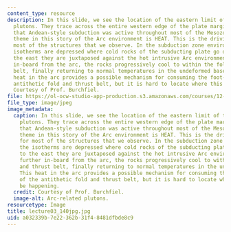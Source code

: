 ```yaml
---
content_type: resource
description: In this slide, we see the location of the eastern limit of the arc-related
  plutons. They trace across the entire western edge of the plate margin, suggesting
  that Andean-style subduction was active throughout most of the Mesozoic. An over-riding
  theme in this story of the Arc environment is HEAT. This is the driving factor for
  most of the structures that we observe. In the subduction zone environment, the
  isotherms are depressed where cold rocks of the subducting plate go down but to
  the east they are juxtaposed against the hot intrusive Arc environment. Moving further
  in-board from the arc, the rocks progressively cool to within the fold and thrust
  belt, finally returning to normal temperatures in the undeformed basement. This
  heat in the arc provides a possible mechanism for consuming the foot-wall of the
  antithetic fold and thrust belt, but it is hard to locate where this might be happening.
  Courtesy of Prof. Burchfiel.
file: https://ol-ocw-studio-app-production.s3.amazonaws.com/courses/12-114-field-geology-i-fall-2005/a032339b7e22362b31f48481dfbde8c9_lecture03_140jpg.jpg
file_type: image/jpeg
image_metadata:
  caption: In this slide, we see the location of the eastern limit of the arc-related
    plutons. They trace across the entire western edge of the plate margin, suggesting
    that Andean-style subduction was active throughout most of the Mesozoic. An over-riding
    theme in this story of the Arc environment is HEAT. This is the driving factor
    for most of the structures that we observe. In the subduction zone environment,
    the isotherms are depressed where cold rocks of the subducting plate go down but
    to the east they are juxtaposed against the hot intrusive Arc environment. Moving
    further in-board from the arc, the rocks progressively cool to within the fold
    and thrust belt, finally returning to normal temperatures in the undeformed basement.
    This heat in the arc provides a possible mechanism for consuming the foot-wall
    of the antithetic fold and thrust belt, but it is hard to locate where this might
    be happening.
  credit: Courtesy of Prof. Burchfiel.
  image-alt: Arc-related plutons.
resourcetype: Image
title: lecture03_140jpg.jpg
uid: a032339b-7e22-362b-31f4-8481dfbde8c9
---
```

